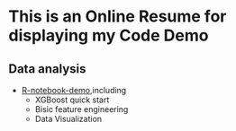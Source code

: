 # This is an Online Resume for displaying my Code Demo

## Data analysis
- [R-notebook-demo](https://rawgit.com/sysu-zjw/MyResume/master/Data-Analyst-Demo/R-notebook-demo.html),including
    + XGBoost quick start
    + Bisic feature engineering
    + Data Visualization